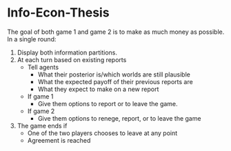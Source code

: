 # Info-Econ-Thesis

The goal of both game 1 and game 2 is to make as much money as possible.
In a single round:
1. Display both information partitions.
2. At each turn based on existing reports 
    * Tell agents 
      * What their posterior is/which worlds are still plausible
      * What the expected payoff of their previous reports are
      * What they expect to make on a new report
    * If game 1
      * Give them options to report or to leave the game.
    * If game 2
      * Give them options to renege, report, or to leave the game    
3. The game ends if
    * One of the two players chooses to leave at any point
    * Agreement is reached

